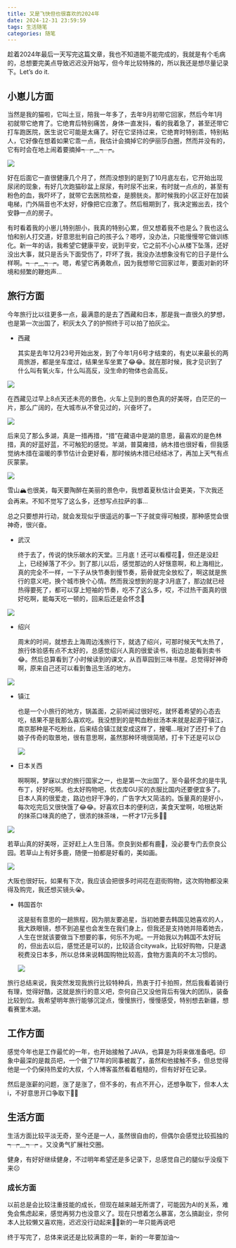 ```yaml
---
title: 又是飞快但也很喜欢的2024年
date: 2024-12-31 23:59:59
tags: 生活随笔
categories: 随笔
---
```



趁着2024年最后一天写完这篇文章，我也不知道能不能完成的，我就是有个毛病的，总想要完美点导致迟迟没开始写，但今年比较特殊的，所以我还是想尽量记录下。Let’s do it.

## 小崽儿方面

当然是我的猫啦，它叫土豆，陪我一年多了，去年9月初带它回家，然后今年1月初就带它绝育了。它绝育后特别痛苦，身体一直发抖，看的我着急了，甚至还带它打车跑医院，医生说它可能是太痛了。好在它坚持过来，它绝育时特别乖，特别粘人，它好像在想着如果它乖一点，我估计会摘掉它的伊丽莎白圈，然而并没有的，它有时会在地上闹着要摘掉┭┮﹏┭┮。

![](https://raw.githubusercontent.com/ifency/imageRepo/refs/heads/main//img/IMG_1279.jpeg)

好在后面它一直很健康几个月了，然而没想到的是到了10月底左右，它开始出现尿闭的现象，有好几次跑猫砂盆上尿尿，有时尿不出来，有时就一点点的，甚至有粉色的血，我吓坏了，就带它去医院检查，是膀胱炎。那时候我的小区正好在加装电梯，门外隔音也不太好，好像把它应激了。然后租期到了，我决定搬出去，找个安静一点的房子。

有时看着我的小崽儿特别胆小，我真的特别心累，但又想着我不也是么？我也这么怕和别人打交道，好意思批判自己的孩子么？嗯哼，没办法，只能慢慢带它做训练化。新一年的话，我希望它健康平安，说到平安，它之前不小心从楼下坠落，还好没出大事，就只是舌头下面受伤了，吓坏了我，我没办法想象没有它的日子是什么样啊。┭┮﹏┭┮。嗯，希望它再勇敢点，因为我想带它回家过年，要面对新的环境和频繁的鞭炮声…

## 旅行方面

今年旅行比以往更多一点，最满意的是去了西藏和日本，那是我一直很久的梦想，也是第一次出国了，积灰太久了的护照终于可以拍了拍灰尘。

- 西藏

  其实是去年12月23号开始出发，到了今年1月6号才结束的，有史以来最长的两周旅游，都是坐车度过，结果坐车坐累了😂😂。就在那时候，我才见识到了什么叫有氧火车，什么叫高反，没生命的物体也会高反。

![](https://raw.githubusercontent.com/ifency/imageRepo/refs/heads/main//img/IMG_7932.jpeg)

  在西藏见过早上8点天还未亮的景色，火车上见到的景色真的好美呀，白茫茫的一片，那么广阔的，在大城市从不曾见过的，兴奋坏了。

![](https://raw.githubusercontent.com/ifency/imageRepo/refs/heads/main//img/IMG_8054.jpeg)

  后来见了那么多湖，真是一措再措，“措”在藏语中是湖的意思，最喜欢的是色林措，真的好蓝好蓝，不可触犯的感觉。羊湖，普莫雍措，纳木措也很好看，但我感觉纳木措在温暖的季节估计会更好看，那时候纳木措已经结冰了，再加上天气有点灰蒙蒙。

![](https://raw.githubusercontent.com/ifency/imageRepo/refs/heads/main//img/IMG_0549.jpeg)


雪山🏔️也很美，每天要陶醉在美丽的景色中，我想着夏秋估计会更美，下次我还会再来。不知不觉写了这么多，还想写点拉萨的事…

总之只要想并行动，就会发现似乎很遥远的事一下子就变得可触摸，那种感觉会很神奇，很兴奋。

- 武汉

  终于去了，传说的快乐碳水的天堂。三月底！还可以看樱花🌸，但还是没赶上，已经掉落了不少。到了那儿以后，感觉那边的人好惬意啊，和上海相比，真的完全不一样，一下子从快节奏到慢节奏，筋骨就完全放松了，啊这就是旅行的意义吧，换个城市换个心情。然而我没想到的是才3月底了，那边就已经热得要死了，都可以穿上短袖的节奏，吃不了这么多，哎，不过热干面真的很好吃啊，能每天吃一顿的，回来后还是会怀念🥹


![](https://raw.githubusercontent.com/ifency/imageRepo/refs/heads/main//img/IMG_2878.jpeg)

- 绍兴

  周末的时间，就想去上海周边浅旅行下，就选了绍兴，可那时候天气太热了，旅行体验感有点不太好的，总感觉绍兴人真的很爱读书，街边总能看到卖书😂。然后总算看到了小时候读到的课文，从百草园到三味书屋。总觉得好神奇啊，原来自己还可以看到鲁迅生活的地方。

![](https://raw.githubusercontent.com/ifency/imageRepo/refs/heads/main//img/IMG_4049.jpeg)


- 镇江

  也是一个小旅行的地方，锅盖面，之前听闻过很好吃，就怀着希望的心态去吃，结果不是我那么喜欢吃。我没想到的是鸭血粉丝汤本来就是起源于镇江，南京那种是不吃粉丝，后来结合镇江就变成这样了，搜噶…哦对了还打卡了白娘子传奇的取景地，很有意思啊，虽然那种环境很简陋，打卡下还是可以😌

  ![](https://raw.githubusercontent.com/ifency/imageRepo/refs/heads/main//img/IMG_4619.jpeg)

- 日本关西

  啊啊啊，梦寐以求的旅行国家之一，也是第一次出国了。至今最怀念的是牛乳布丁，好好吃啊。也太好购物吧，优衣库GU买的衣服比国内还要便宜多了。日本人真的很爱走，路边也好干净的，广告字大又简洁的。饭量真的是好小，每次吃完后又很快饿了😂😂。好喜欢日本的便利店，美食天堂啊，哈根达斯的抹茶口味真的绝了，很浓的抹茶味，一杯才17元多🥹🥹

![](https://raw.githubusercontent.com/ifency/imageRepo/refs/heads/main//img/IMG_7036.jpeg)

  若草山真的好美呀，正好赶上人生日落。奈良到处都有鹿🦌，没必要专门去奈良公园。若草山上有好多鹿，随便一拍都是好看的，美如画。

![](https://raw.githubusercontent.com/ifency/imageRepo/refs/heads/main//img/IMG_7419.JPG)


大阪也很好玩，如果有下次，我应该会把很多时间花在逛街购物，这次购物都没来得及购完，我还想买镜头😭。

- 韩国首尔

  这是挺有意思的一趟旅程，因为朋友要追星，当初她要去韩国见她喜欢的人，我大跌眼镜，想不到追星也会发生在我们身上，但我还是支持她并陪着她去，人生在世就该要做当下想要的事，何乐不为呢。一开始我以为韩国不太好玩的，但出去以后，感觉还是可以的，比较适合citywalk，比较好购物，只是退税费没日本多，所以总体来说韩国购物比较高，食物方面真的不太习惯的。

  ![](https://raw.githubusercontent.com/ifency/imageRepo/refs/heads/main//img/IMG_0086.JPG)


旅行总结来说，我突然发现我旅行比较特种兵，热衷于打卡拍照，然后我看着骑行有理，觉得好酷，这就是旅行的意义吧，奈何自己又没他背后有强大的团队，装备比较到位。我希望明年旅行能够沉淀点，慢慢旅行，慢慢感受，特别想去新疆，想看赛里木湖。

## 工作方面

感觉今年也是工作最忙的一年，也开始接触了JAVA，也算是为将来做准备吧。印象中最深的是裁员吧，一个做了17年的同事被裁了，虽然和他接触不多，但总觉得他是一个仍保持热爱的大叔，个人博客虽然看着粗糙的，但有好好在记录。

然后是涨薪的问题，涨了是涨了，但不多的，有点不开心，还想争取下，但本人太i，不好意思开口争取下🥹🥹

## 生活方面

生活方面比较平淡无奇，至今还是一人，虽然很自由的，但偶尔会感觉比较孤独的┭┮﹏┭┮ 。又没勇气扩展社交圈。

健身，有好好继续健身，不过明年希望还是多记录下，总感觉自己的腿似乎没瘦下来☹️

### 成长方面

以前总是会比较注重技能的成长，但现在越来越无所谓了，可能因为AI的关系，难免会焦虑起来，感觉再努力也没意义了。现在只想着怎么暴富，怎么搞副业，奈何本人比较懒又喜欢拖，迟迟没行动起来😮‍💨新的一年只能再说吧

终于写完了，总体来说还是比较满意的一年，新的一年要加油～
